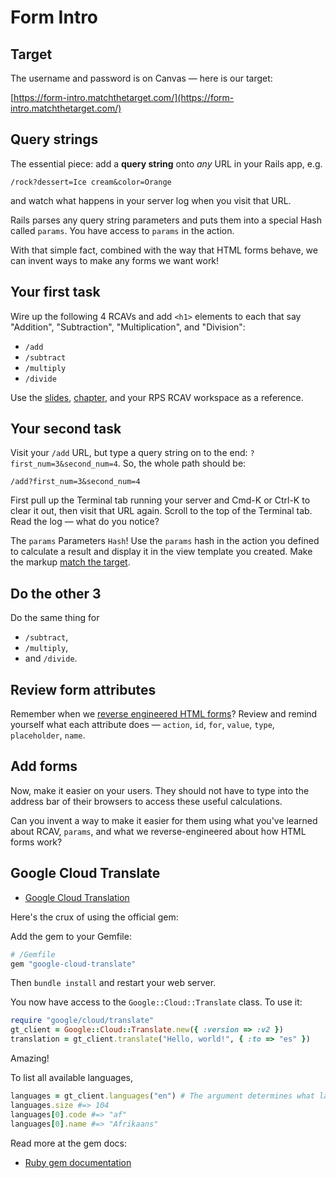 # Form Intro

## Target

The username and password is on Canvas — here is our target:

[https://form-intro.matchthetarget.com/](https://form-intro.matchthetarget.com/)

## Query strings

The essential piece: add a **query string** onto _any_ URL in your Rails app, e.g.

```
/rock?dessert=Ice cream&color=Orange
```

and watch what happens in your server log when you visit that URL.

Rails parses any query string parameters and puts them into a special Hash called `params`. You have access to `params` in the action.

With that simple fact, combined with the way that HTML forms behave, we can invent ways to make any forms we want work!

## Your first task

Wire up the following 4 RCAVs and add `<h1>` elements to each that say "Addition", "Subtraction", "Multiplication", and "Division":

 - `/add`
 - `/subtract`
 - `/multiply`
 - `/divide`

Use the [slides](https://slides.com/raghubetina/07-routing?token=Qj5aA5z3), [chapter](https://chapters.firstdraft.com/chapters/779), and your RPS RCAV workspace as a reference.

## Your second task

Visit your `/add` URL, but type a query string on to the end: `?first_num=3&second_num=4`. So, the whole path should be:

```
/add?first_num=3&second_num=4
```

First pull up the Terminal tab running your server and Cmd-K or Ctrl-K to clear it out, then visit that URL again. Scroll to the top of the Terminal tab. Read the log — what do you notice?

The `params` Parameters `Hash`! Use the `params` hash in the action you defined to calculate a result and display it in the view template you created. Make the markup [match the target](https://form-intro.matchthetarget.com/add?first_num=3&second_num=4).

## Do the other 3

Do the same thing for 

 - `/subtract`,
 - `/multiply`,
 - and `/divide`.

## Review form attributes

Remember when we [reverse engineered HTML forms](https://slides.com/raghubetina/04-essential-html-and-css?token=TunUbuP_#/11)? Review and remind yourself what each attribute does — `action`, `id`, `for`, `value`, `type`, `placeholder`, `name`.

## Add forms

Now, make it easier on your users. They should not have to type into the address bar of their browsers to access these useful calculations.

Can you invent a way to make it easier for them using what you've learned about RCAV, `params`, and what we reverse-engineered about how HTML forms work?

## Google Cloud Translate

 - [Google Cloud Translation](https://cloud.google.com/translate)

Here's the crux of using the official gem:

Add the gem to your Gemfile:

```ruby
# /Gemfile
gem "google-cloud-translate"
```

Then `bundle install` and restart your web server.

You now have access to the `Google::Cloud::Translate` class. To use it:

```ruby
require "google/cloud/translate"
gt_client = Google::Cloud::Translate.new({ :version => :v2 })
translation = gt_client.translate("Hello, world!", { :to => "es" })
```

Amazing!

To list all available languages,

```ruby
languages = gt_client.languages("en") # The argument determines what language to list the other language names in
languages.size #=> 104
languages[0].code #=> "af"
languages[0].name #=> "Afrikaans"
```

Read more at the gem docs:

 - [Ruby gem documentation](https://googleapis.dev/ruby/google-cloud-translate/latest/index.html#Using_the_legacy_v2_client)
